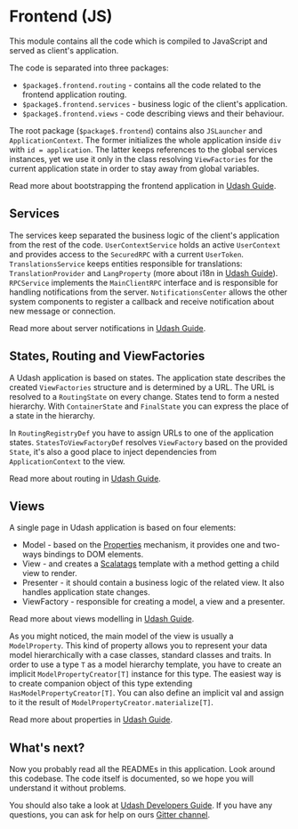 # Frontend (JS)

This module contains all the code which is compiled to JavaScript and served as client's application.

The code is separated into three packages:
* `$package$.frontend.routing` - contains all the code related to the frontend application routing.
* `$package$.frontend.services` - business logic of the client's application.
* `$package$.frontend.views` - code describing views and their behaviour.

The root package (`$package$.frontend`) contains also `JSLauncher` and `ApplicationContext`. The former 
initializes the whole application inside `div` with `id = application`. The latter keeps references 
to the global services instances, yet we use it only in the class resolving `ViewFactories` 
for the current application state in order to stay away from global variables.

Read more about bootstrapping the frontend application in [Udash Guide](http://guide.udash.io/#/bootstrapping/frontend).

## Services

The services keep separated the business logic of the client's application from the rest of the code. 
`UserContextService` holds an active `UserContext` and provides access to the `SecuredRPC` with 
a current `UserToken`. `TranslationsService` keeps entities responsible for translations: 
`TranslationProvider` and `LangProperty` (more about i18n in [Udash Guide](http://guide.udash.io/#/ext/i18n)). 
`RPCService` implements the `MainClientRPC` interface and is responsible for handling notifications from the server.
`NotificationsCenter` allows the other system components to register a callback and receive notification
about new message or connection.  

Read more about server notifications in [Udash Guide](http://guide.udash.io/#/rpc/server-client).

## States, Routing and ViewFactories

A Udash application is based on states. The application state describes the created `ViewFactories`
structure and is determined by a URL. The URL is resolved to a `RoutingState` on every change. 
States tend to form a nested hierarchy.  With `ContainerState` and `FinalState` you can express 
the place of a state in the hierarchy.

In `RoutingRegistryDef` you have to assign URLs to one of the application states. 
`StatesToViewFactoryDef` resolves `ViewFactory` based on the provided `State`, it's also a good place
to inject dependencies from `ApplicationContext` to the view.

Read more about routing in [Udash Guide](http://guide.udash.io/#/frontend/routing).

## Views

A single page in Udash application is based on four elements:
* Model - based on the [Properties](http://guide.udash.io/#/frontend/properties) mechanism, it provides one and two-ways bindings to DOM elements.
* View - and creates a [Scalatags](https://github.com/lihaoyi/scalatags) template with a method getting a child view to render.
* Presenter - it should contain a business logic of the related view. It also handles application state changes.
* ViewFactory - responsible for creating a model, a view and a presenter. 

Read more about views modelling in [Udash Guide](http://guide.udash.io/#/frontend/mvp).

As you might noticed, the main model of the view is usually a `ModelProperty`. This kind of property
allows you to represent your data model hierarchically with a case classes, standard classes and traits.
In order to use a type `T` as a model hierarchy template, you have to create an implicit `ModelPropertyCreator[T]` instance 
for this type. The easiest way is to create companion object of this type extending `HasModelPropertyCreator[T]`.
You can also define an implicit val and assign to it the result of `ModelPropertyCreator.materialize[T]`.

Read more about properties in [Udash Guide](http://guide.udash.io/#/frontend/properties).

## What's next?

Now you probably read all the READMEs in this application. Look around this codebase. 
The code itself is documented, so we hope you will understand it without problems.

You should also take a look at [Udash Developers Guide](http://guide.udash.io/). If you have any questions,
you can ask for help on ours [Gitter channel](https://gitter.im/UdashFramework/udash-core).